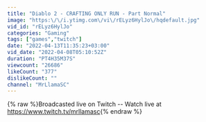 ```yaml
---
title: "Diablo 2 - CRAFTING ONLY RUN - Part Normal"
image: "https:\/\/i.ytimg.com\/vi\/rELyz6HylJo\/hqdefault.jpg"
vid_id: "rELyz6HylJo"
categories: "Gaming"
tags: ["games","twitch"]
date: "2022-04-13T11:35:23+03:00"
vid_date: "2022-04-08T05:10:52Z"
duration: "PT4H35M37S"
viewcount: "26686"
likeCount: "377"
dislikeCount: ""
channel: "MrLlamaSC"
---
```

{% raw %}Broadcasted live on Twitch -- Watch live at <a rel="nofollow" target="blank" href="https://www.twitch.tv/mrllamasc">https://www.twitch.tv/mrllamasc</a>{% endraw %}
